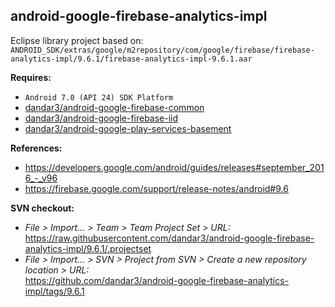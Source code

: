 ## android-google-firebase-analytics-impl

Eclipse library project based on:<br/>
`ANDROID_SDK/extras/google/m2repository/com/google/firebase/firebase-analytics-impl/9.6.1/firebase-analytics-impl-9.6.1.aar`

**Requires:**
- `Android 7.0 (API 24) SDK Platform`
- [dandar3/android-google-firebase-common](https://github.com/dandar3/android-google-firebase-common/tree/9.6.1)
- [dandar3/android-google-firebase-iid](https://github.com/dandar3/android-google-firebase-iid/tree/9.6.1)
- [dandar3/android-google-play-services-basement](https://github.com/dandar3/android-google-play-services-basement/tree/9.6.1)

**References:**
- https://developers.google.com/android/guides/releases#september_2016_-_v96
- https://firebase.google.com/support/release-notes/android#9.6

**SVN checkout:**
- _File > Import... > Team > Team Project Set > URL:_<br/>
  https://raw.githubusercontent.com/dandar3/android-google-firebase-analytics-impl/9.6.1/.projectset
- _File > Import... > SVN > Project from SVN > Create a new repository location > URL:_<br/> 
  https://github.com/dandar3/android-google-firebase-analytics-impl/tags/9.6.1
